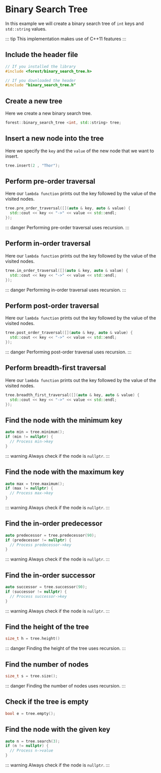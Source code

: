 # Binary Search Tree

In this example we will create a binary search tree of `int` keys and `std::string` values.

::: tip
This implementation makes use of C++11 features
:::

## Include the header file

```cpp
// If you installed the library
#include <forest/binary_search_tree.h>
```

```cpp
// If you downloaded the header
#include "binary_search_tree.h"
```

## Create a new tree

Here we create a new binary search tree.

```cpp
forest::binary_search_tree <int, std::string> tree;
```

## Insert a new node into the tree

Here we specify the `key` and the `value` of the new node that we want to insert.

```cpp
tree.insert(2 , "Thor");
```

## Perform pre-order traversal

Here our `lambda function` prints out the key followed by the value of the visited nodes.

```cpp
tree.pre_order_traversal([](auto & key, auto & value) {
  std::cout << key << "->" << value << std::endl;
});
```

::: danger
Performing pre-order traversal uses recursion.
:::

## Perform in-order traversal

Here our `lambda function` prints out the key followed by the value of the visited nodes.

```cpp
tree.in_order_traversal([](auto & key, auto & value) {
  std::cout << key << "->" << value << std::endl;
});
```

::: danger
Performing in-order traversal uses recursion.
:::

## Perform post-order traversal

Here our `lambda function` prints out the key followed by the value of the visited nodes.

```cpp
tree.post_order_traversal([](auto & key, auto & value) {
  std::cout << key << "->" << value << std::endl;
});
```

::: danger
Performing post-order traversal uses recursion.
:::

## Perform breadth-first traversal

Here our `lambda function` prints out the key followed by the value of the visited nodes.

```cpp
tree.breadth_first_traversal([](auto & key, auto & value) {
  std::cout << key << "->" << value << std::endl;
});
```

## Find the node with the minimum key

```cpp
auto min = tree.minimum();
if (min != nullptr) {
  // Process min->key
}
```

::: warning
Always check if the node is `nullptr`.
:::

## Find the node with the maximum key

```cpp
auto max = tree.maximum();
if (max != nullptr) {
  // Process max->key
}
```

::: warning
Always check if the node is `nullptr`.
:::

## Find the in-order predecessor

```cpp
auto predecessor = tree.predecessor(90);
if (predecessor != nullptr) {
  // Process predecessor->key
}
```

::: warning
Always check if the node is `nullptr`.
:::

## Find the in-order successor

```cpp
auto successor = tree.successor(90);
if (successor != nullptr) {
  // Process successor->key
}
```

::: warning
Always check if the node is `nullptr`.
:::

## Find the height of the tree

```cpp
size_t h = tree.height()
```

::: danger
Finding the height of the tree uses recursion.
:::

## Find the number of nodes

```cpp
size_t s = tree.size();
```

::: danger
Finding the number of nodes uses recursion.
:::

## Check if the tree is empty

```cpp
bool e = tree.empty();
```

## Find the node with the given key

```cpp
auto n = tree.search(3);
if (n != nullptr) {
  // Process n->value
}
```

::: warning
Always check if the node is `nullptr`.
:::
